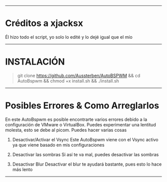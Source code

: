 _______________

# Créditos a xjacksx 

Él hizo todo el script, yo solo lo edité y lo dejé igual que el mío

_______________

# INSTALACIÓN

> git clone https://github.com/Aussterben/AutoBSPWM &&
> cd AutoBspwm &&
> chmod +x install.sh && 
> ./install.sh

_______________

# Posibles Errores & Como Arreglarlos

En este AutoBspwm es posible encontrarte varios errores debido a la configuración de VMware o VirtualBox. Puedes experimentar una lentitud molesta, esto se debe al picom. Puedes hacer varias cosas

1. Desactivar/Activar el Vsync
Este AutoBspwm viene con el Vsync activo ya que viene basado en mis configuraciones

2. Desactivar las sombras
Si así te va mal, puedes desactivar las sombras

3. Desactivar Blur
Desactivar el blur te ayudará bastante, pues esto lo hace más lento

_______________
